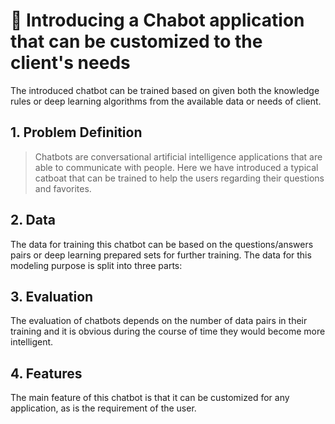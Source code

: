 # 💬 Introducing a Chabot application that can be customized to the client's needs

The introduced chatbot can be trained based on given both the knowledge rules or deep learning algorithms from the available data or needs of client.

## 1. Problem Definition

> Chatbots are conversational artificial intelligence applications that are able to communicate with people. Here we have introduced a typical catboat that can be trained to help the users regarding their questions and favorites.

## 2. Data

The data for training this chatbot can be based on the questions/answers pairs or deep learning prepared sets for further training.
The data for this modeling purpose is split into three parts:

## 3. Evaluation

The evaluation of chatbots depends on the number of data pairs in their training and it is obvious during the course of time they would become more intelligent.

## 4. Features

The main feature of this chatbot is that it can be customized for any application, as is the requirement of the user.
